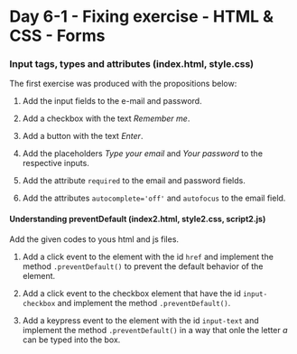 # Day 6-1 - Fixing exercise - HTML & CSS - Forms

### Input tags, types and attributes (index.html, style.css)

The first exercise was produced with the propositions below:

1. Add the input fields to the e-mail and password.

2. Add a checkbox with the text _Remember me_.

3. Add a button with the text _Enter_.

4. Add the placeholders _Type your email_ and _Your password_ to the respective inputs.

5. Add the attribute `required` to the email and password fields.

6. Add the attributes `autocomplete='off'` and `autofocus` to the email field.

#### Understanding preventDefault (index2.html, style2.css, script2.js)

Add the given codes to yous html and js files.

1. Add a click event to the element with the id `href` and implement the method `.preventDefault()` to prevent the default behavior of the element.

2. Add a click event to the checkbox element that have the id `input-checkbox` and implement the method `.preventDefault()`.

3. Add a keypress event to the element with the id `input-text` and implement the method `.preventDefault()` in a way that onle the letter _a_ can be typed into the box.